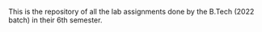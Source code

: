 This is the repository of all the lab assignments done by the B.Tech (2022 batch) in their 6th semester.